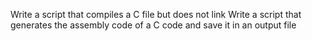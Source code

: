 Write a script that compiles a C file but does not link
Write a script that generates the assembly code of a C code and save it in an output file
